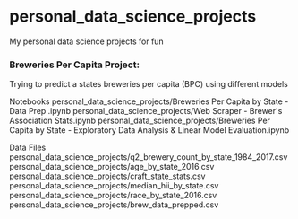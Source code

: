 # personal_data_science_projects
My personal data science projects for fun

### Breweries Per Capita Project:
Trying to predict a states breweries per capita (BPC) using different models

Notebooks
personal_data_science_projects/Breweries Per Capita by State - Data Prep .ipynb
personal_data_science_projects/Web Scraper - Brewer's Association Stats.ipynb
personal_data_science_projects/Breweries Per Capita by State - Exploratory Data Analysis & Linear Model Evaluation.ipynb

Data Files
personal_data_science_projects/q2_brewery_count_by_state_1984_2017.csv
personal_data_science_projects/age_by_state_2016.csv
personal_data_science_projects/craft_state_stats.csv
personal_data_science_projects/median_hii_by_state.csv
personal_data_science_projects/race_by_state_2016.csv
personal_data_science_projects/brew_data_prepped.csv
